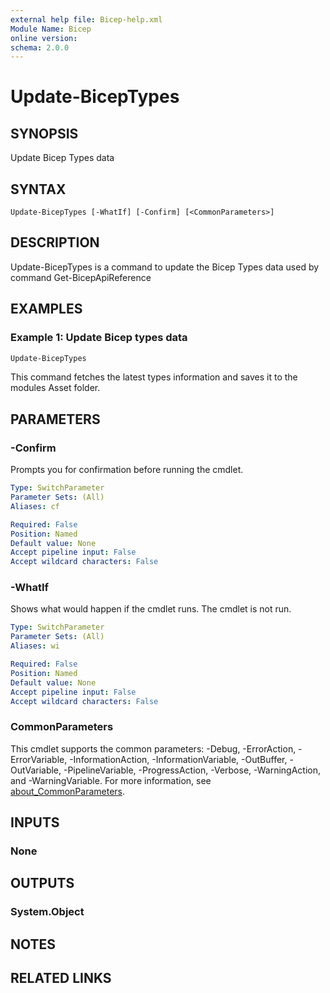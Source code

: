```yaml
---
external help file: Bicep-help.xml
Module Name: Bicep
online version:
schema: 2.0.0
---
```


# Update-BicepTypes

## SYNOPSIS
Update Bicep Types data

## SYNTAX

```
Update-BicepTypes [-WhatIf] [-Confirm] [<CommonParameters>]
```

## DESCRIPTION
Update-BicepTypes is a command to update the Bicep Types data used by command Get-BicepApiReference

## EXAMPLES

### Example 1: Update Bicep types data
```powershell
Update-BicepTypes
```

This command fetches the latest types information and saves it to the modules Asset folder.

## PARAMETERS

### -Confirm
Prompts you for confirmation before running the cmdlet.

```yaml
Type: SwitchParameter
Parameter Sets: (All)
Aliases: cf

Required: False
Position: Named
Default value: None
Accept pipeline input: False
Accept wildcard characters: False
```

### -WhatIf
Shows what would happen if the cmdlet runs. The cmdlet is not run.

```yaml
Type: SwitchParameter
Parameter Sets: (All)
Aliases: wi

Required: False
Position: Named
Default value: None
Accept pipeline input: False
Accept wildcard characters: False
```

### CommonParameters
This cmdlet supports the common parameters: -Debug, -ErrorAction, -ErrorVariable, -InformationAction, -InformationVariable, -OutBuffer, -OutVariable, -PipelineVariable, -ProgressAction, -Verbose, -WarningAction, and -WarningVariable. For more information, see [about_CommonParameters](http://go.microsoft.com/fwlink/?LinkID=113216).

## INPUTS

### None

## OUTPUTS

### System.Object
## NOTES

## RELATED LINKS
